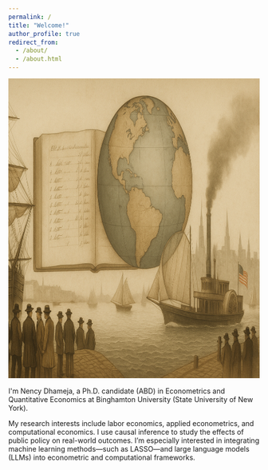 ```yaml
---
permalink: /
title: "Welcome!"
author_profile: true
redirect_from: 
  - /about/
  - /about.html
---
```

<img src="/images/banner.png" alt="Profile Picture" width="1200" height="600">




I'm Nency Dhameja, a Ph.D. candidate (ABD) in Econometrics and Quantitative Economics at Binghamton University (State University of New York).

My research interests include labor economics, applied econometrics, and computational economics. I use causal inference to study the effects of public policy on real-world outcomes. I’m especially interested in integrating machine learning methods—such as LASSO—and large language models (LLMs) into econometric and computational frameworks.
